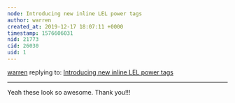 ```yaml
---
node: Introducing new inline LEL power tags
author: warren
created_at: 2019-12-17 18:07:11 +0000
timestamp: 1576606031
nid: 21773
cid: 26030
uid: 1
---
```




[warren](../profile/warren) replying to: [Introducing new inline LEL power tags](../notes/sagarpreet/12-17-2019/introducing-new-inline-lel-power-tags)

----
Yeah these look so awesome. Thank you!!!
